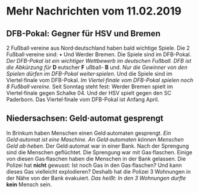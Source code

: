 # Mehr Nachrichten vom 11.02.2019


## DFB-Pokal: Gegner für HSV und Bremen
2 Fußball·vereine aus Nord·deutschland haben bald wichtige Spiele. Die 2 Fußball·vereine sind: • Und Werder Bremen. Die Spiele sind im DFB-Pokal. 
*Der DFB-Pokal ist ein wichtiger Wettbewerb im deutschen Fußball.* 
*DFB ist die Abkürzung für* **D** eutscher **F** ußball- **B** und. 
*Nur die Gewinner von den Spielen dürfen im DFB-Pokal weiter·spielen.* Und die Spiele sind im Viertel·finale vom DFB-Pokal. 
*Im Viertel·finale vom DFB-Pokal spielen noch 8 Fußball·vereine.* Seit Sonntag steht fest: Werder Bremen spielt im Viertel·finale gegen Schalke 04. Und der HSV spielt gegen den SC Paderborn. Das Viertel·finale vom DFB-Pokal ist Anfang April. 

## Niedersachsen: Geld·automat gesprengt
In Brinkum haben Menschen einen Geld·automaten gesprengt. 
*Ein Geld·automat ist eine Maschine.* 
*An Geld·automaten können Menschen Geld ab·heben.* Der Geld·automat war in einer Bank. Nach der Sprengung sind die Menschen geflüchtet. Die Sprengung war mit Gas·flaschen. Einige von diesen Gas·flaschen haben die Menschen in der Bank gelassen. Die Polizei hat **nicht** gewusst: Ist noch Gas in den Gas·flaschen? Und kann dieses Gas vielleicht explodieren? Deshalb hat die Polizei 3 Wohnungen in der Nähe von der Bank evakuiert. *Das heißt:* 
*In den 3 Wohnungen durfte* **kein** Mensch sein. 
